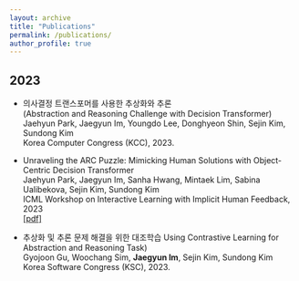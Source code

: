 ```yaml
---
layout: archive
title: "Publications"
permalink: /publications/
author_profile: true
---
```


2023
--- 
* 의사결정 트랜스포머를 사용한 추상화와 추론 \
  (Abstraction and Reasoning Challenge with Decision Transformer) \
  Jaehyun Park, Jaegyun Im, Youngdo Lee, Donghyeon Shin, Sejin Kim, Sundong Kim \
  Korea Computer Congress (KCC), 2023.
  
* Unraveling the ARC Puzzle: Mimicking Human Solutions with Object-Centric Decision Transformer \
  Jaehyun Park, Jaegyun Im, Sanha Hwang, Mintaek Lim, Sabina Ualibekova, Sejin Kim, Sundong Kim \
  ICML Workshop on Interactive Learning with Implicit Human Feedback, 2023 \
  [[pdf]](https://arxiv.org/abs/2306.08204)

*  추상화 및 추론 문제 해결을 위한 대조학습
  Using Contrastive Learning for Abstraction and Reasoning Task) \
  Gyojoon Gu, Woochang Sim, **Jaegyun Im**, Sejin Kim, Sundong Kim \
  Korea Software Congress (KSC), 2023.
